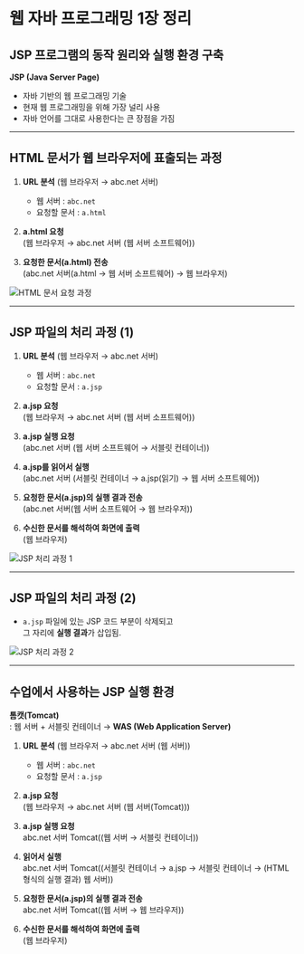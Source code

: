 # 웹 자바 프로그래밍 1장 정리

## JSP 프로그램의 동작 원리와 실행 환경 구축

**JSP (Java Server Page)**

- 자바 기반의 웹 프로그래밍 기술  
- 현재 웹 프로그래밍을 위해 가장 널리 사용  
- 자바 언어를 그대로 사용한다는 큰 장점을 가짐

---

## HTML 문서가 웹 브라우저에 표출되는 과정

1. **URL 분석** (웹 브라우저 → abc.net 서버)
   - 웹 서버 : `abc.net`
   - 요청할 문서 : `a.html`

2. **a.html 요청**  
   (웹 브라우저 → abc.net 서버 (웹 서버 소프트웨어))

3. **요청한 문서(a.html) 전송**  
   (abc.net 서버(a.html → 웹 서버 소프트웨어) → 웹 브라우저)

![HTML 문서 요청 과정](attachment:6d453a2c-2d57-4077-9c77-b83f8bceddf6:image.png)

---

## JSP 파일의 처리 과정 (1)

1. **URL 분석** (웹 브라우저 → abc.net 서버)
   - 웹 서버 : `abc.net`
   - 요청할 문서 : `a.jsp`

2. **a.jsp 요청**  
   (웹 브라우저 → abc.net 서버 (웹 서버 소프트웨어))

3. **a.jsp 실행 요청**  
   (abc.net 서버 (웹 서버 소프트웨어 → 서블릿 컨테이너))

4. **a.jsp를 읽어서 실행**  
   (abc.net 서버 (서블릿 컨테이너 → a.jsp(읽기) → 웹 서버 소프트웨어))

5. **요청한 문서(a.jsp)의 실행 결과 전송**  
   (abc.net 서버(웹 서버 소프트웨어 → 웹 브라우저))

6. **수신한 문서를 해석하여 화면에 출력**  
   (웹 브라우저)

![JSP 처리 과정 1](attachment:c72abe06-acd8-4269-90c1-1d6e59f85123:image.png)

---

## JSP 파일의 처리 과정 (2)

- `a.jsp` 파일에 있는 JSP 코드 부분이 삭제되고  
  그 자리에 **실행 결과**가 삽입됨.

![JSP 처리 과정 2](attachment:6a83c19b-70bc-4a68-a88b-7a5c2ab3d3a4:image.png)

---

## 수업에서 사용하는 JSP 실행 환경

**톰캣(Tomcat)**  
: 웹 서버 + 서블릿 컨테이너 → **WAS (Web Application Server)**

1. **URL 분석** (웹 브라우저 → abc.net 서버 (웹 서버))
   - 웹 서버 : `abc.net`
   - 요청할 문서 : `a.jsp`

2. **a.jsp 요청**  
   (웹 브라우저 → abc.net 서버 (웹 서버(Tomcat)))

3. **a.jsp 실행 요청**  
   abc.net 서버 Tomcat((웹 서버 → 서블릿 컨테이너))

4. **읽어서 실행**  
   abc.net 서버 Tomcat((서블릿 컨테이너 → a.jsp → 서블릿 컨테이너 → (HTML 형식의 실행 결과) 웹 서버))

5. **요청한 문서(a.jsp)의 실행 결과 전송**  
   abc.net 서버 Tomcat((웹 서버 → 웹 브라우저))

6. **수신한 문서를 해석하여 화면에 출력**  
   (웹 브라우저)
